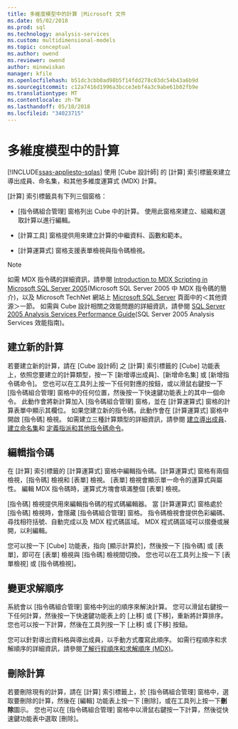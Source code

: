 ```yaml
---
title: 多維度模型中的計算 |Microsoft 文件
ms.date: 05/02/2018
ms.prod: sql
ms.technology: analysis-services
ms.custom: multidimensional-models
ms.topic: conceptual
ms.author: owend
ms.reviewer: owend
author: minewiskan
manager: kfile
ms.openlocfilehash: b51dc3cbb0ad98b5f14fdd278c03dc54b43a6b9d
ms.sourcegitcommit: c12a7416d1996a3bcce3ebf4a3c9abe61b02fb9e
ms.translationtype: MT
ms.contentlocale: zh-TW
ms.lasthandoff: 05/10/2018
ms.locfileid: "34023715"
---
```

# <a name="calculations-in-multidimensional-models"></a>多維度模型中的計算
[!INCLUDE[ssas-appliesto-sqlas](../../includes/ssas-appliesto-sqlas.md)]
  使用 [Cube 設計師] 的 [計算] 索引標籤來建立導出成員、命名集，和其他多維度運算式 (MDX) 計算。  
  
 [計算] 索引標籤具有下列三個窗格：  
  
-   [指令碼組合管理] 窗格列出 Cube 中的計算。 使用此窗格來建立、組織和選取計算以進行編輯。  
  
-   [計算工具] 窗格提供用來建立計算的中繼資料、函數和範本。  
  
-   [計算運算式] 窗格支援表單檢視與指令碼檢視。  
  
> [!NOTE]  
>  如需 MDX 指令碼的詳細資訊，請參閱 [Introduction to MDX Scripting in Microsoft SQL Server 2005](http://go.microsoft.com/fwlink/?LinkId=81892)(Microsoft SQL Server 2005 中 MDX 指令碼的簡介)，以及 Microsoft TechNet 網站上 [Microsoft SQL Server](http://go.microsoft.com/fwlink/?LinkId=80853) 頁面中的＜其他資源＞一節。 如需與 Cube 設計相關之效能問題的詳細資訊，請參閱 [SQL Server 2005 Analysis Services Performance Guide](http://go.microsoft.com/fwlink/?LinkId=81621)(SQL Server 2005 Analysis Services 效能指南)。  
  
## <a name="creating-a-new-calculation"></a>建立新的計算  
 若要建立新的計算，請在 [Cube 設計師] 之 [計算] 索引標籤的 [Cube] 功能表上，依照您要建立的計算類型，按一下 [新增導出成員]、[新增命名集] 或 [新增指令碼命令]。 您也可以在工具列上按一下任何對應的按鈕，或以滑鼠右鍵按一下 [指令碼組合管理] 窗格中的任何位置，然後按一下快速鍵功能表上的其中一個命令。 此動作會將新計算加入 [指令碼組合管理] 窗格，並在 [計算運算式] 窗格的計算表單中顯示其欄位。 如果您建立新的指令碼，此動作會在 [計算運算式] 窗格中開啟 [指令碼] 檢視。 如需建立三種計算類型的詳細資訊，請參閱 [建立導出成員](../../analysis-services/multidimensional-models/create-calculated-members.md)、 [建立命名集](../../analysis-services/multidimensional-models/create-named-sets.md)和 [定義指派和其他指令碼命令](../../analysis-services/multidimensional-models/define-assignments-and-other-script-commands.md)。  
  
## <a name="editing-scripts"></a>編輯指令碼  
 在 [計算] 索引標籤的 [計算運算式] 窗格中編輯指令碼。[計算運算式] 窗格有兩個檢視，[指令碼] 檢視和 [表單] 檢視。 [表單] 檢視會顯示單一命令的運算式與屬性。 編輯 MDX 指令碼時，運算式方塊會填滿整個 [表單] 檢視。  
  
 [指令碼] 檢視提供用來編輯指令碼的程式碼編輯器。 當 [計算運算式] 窗格處於 [指令碼] 檢視時，會隱藏 [指令碼組合管理] 窗格。 指令碼檢視會提供色彩編碼、尋找相符括號、自動完成以及 MDX 程式碼區域。 MDX 程式碼區域可以摺疊或展開，以利編輯。  
  
 您可以按一下 [Cube] 功能表，指向 [顯示計算於]，然後按一下 [指令碼] 或 [表單]，即可在 [表單] 檢視與 [指令碼] 檢視間切換。 您也可以在工具列上按一下 [表單檢視] 或 [指令碼檢視]。  
  
## <a name="changing-solve-order"></a>變更求解順序  
 系統會以 [指令碼組合管理] 窗格中列出的順序來解決計算。 您可以滑鼠右鍵按一下任何計算，然後按一下快速鍵功能表上的 [上移] 或 [下移]，重新將計算排序。 您也可以按一下計算，然後在工具列按一下 [上移] 或 [下移] 按鈕。  
  
 您可以針對導出資料格與導出成員，以手動方式覆寫此順序。 如需行程順序和求解順序的詳細資訊，請參閱[了解行程順序和求解順序 &#40;MDX&#41;](../../analysis-services/multidimensional-models/mdx/mdx-data-manipulation-understanding-pass-order-and-solve-order.md)。  
  
## <a name="deleting-a-calculation"></a>刪除計算  
 若要刪除現有的計算，請在 [計算] 索引標籤上，於 [指令碼組合管理] 窗格中，選取要刪除的計算，然後在 [編輯] 功能表上按一下 [刪除]，或在工具列上按一下**刪除**圖示。 您也可以在 [指令碼組合管理] 窗格中以滑鼠右鍵按一下計算，然後從快速鍵功能表中選取 [刪除]。  
  
  
